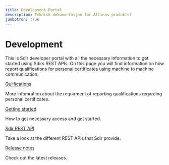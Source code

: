 ```yaml
---
title: Development Portal
description: Teknisk dokumentasjon for Altinns produkter
jumbotron: true
---
```


# Development

<p class="a-leadText">This is Sdir developer portal with all the necessary information to get started using Sdirs REST APIs. On this page you will find information on how report qualifications for personal certificates using machine to machine communication.</p>

<div class="a-card a-cardImage mt-3 mb-3">
  <div class="a-cardImage-text">
    <a href="/qualifications/" class="a-linkFeatured ">
      Qulifications
      <i class="ai ai-sm ai-nw ai-nw-right ai-arrowright"></i>
    </a>
    <p class="pt-1">More infomration about the requirment of reporting qualifications regarding personal certificates.</p>
  </div>
</div>

<div class="a-card a-cardImage mt-3 mb-3">
  <div class="a-cardImage-text">
    <a href="/get-started/" class="a-linkFeatured ">
      Getting started
      <i class="ai ai-sm ai-nw ai-nw-right ai-arrowright"></i>
    </a>
    <p class="pt-1">How to get necessary access and get started.</p>
  </div>
</div>

<div class="a-card a-cardImage mt-3 mb-3">
  <div class="a-cardImage-text">
    <a href="/rest-api/" class="a-linkFeatured">
      Sdir REST API
      <i class="ai ai-sm ai-nw ai-nw-right ai-arrowright"></i>
    </a>
    <p class="pt-1">Take a look at the different REST APIs that Sdir provide.</p>
  </div>
</div>

<div class="a-card a-cardImage mt-3 mb-3">
  <div class="a-cardImage-text">
    <a href="/release-notes/" class="a-linkFeatured">
      Release notes
      <i class="ai ai-sm ai-nw ai-nw-right ai-arrowright"></i>
    </a>
    <p class="pt-1">Check out the latest releases.</p>
  </div>
</div>

